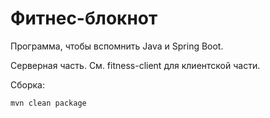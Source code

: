 # Фитнес-блокнот

Программа, чтобы вспомнить Java и Spring Boot. 

Серверная часть. См. fitness-client для клиентской части.

Сборка:

```
mvn clean package
```